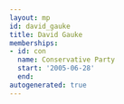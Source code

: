 ```yaml
---
layout: mp
id: david_gauke
title: David Gauke
memberships:
- id: con
  name: Conservative Party
  start: '2005-06-28'
  end: 
autogenerated: true
---
```

